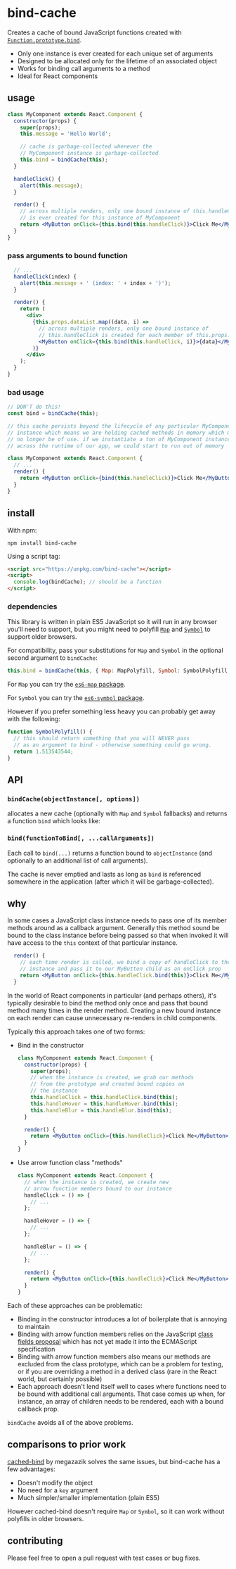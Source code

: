 # bind-cache

Creates a cache of bound JavaScript functions created with [`Function.prototype.bind`](https://developer.mozilla.org/en-US/docs/Web/JavaScript/Reference/Global_objects/Function/bind).

* Only one instance is ever created for each unique set of arguments
* Designed to be allocated only for the lifetime of an associated object
* Works for binding call arguments to a method
* Ideal for React components

## usage

```jsx
class MyComponent extends React.Component {
  constructor(props) {
    super(props);
    this.message = 'Hello World';

    // cache is garbage-collected whenever the
    // MyComponent instance is garbage-collected
    this.bind = bindCache(this);
  }

  handleClick() {
    alert(this.message);
  }

  render() {
    // across multiple renders, only one bound instance of this.handleClick
    // is ever created for this instance of MyComponent
    return <MyButton onClick={this.bind(this.handleClick)}>Click Me</MyButton>;
  }
}
```

### pass arguments to bound function

```jsx
  // ...
  handleClick(index) {
    alert(this.message + ' (index: ' + index + ')');
  }

  render() {
    return (
      <div>
        {this.props.dataList.map((data, i) =>
          // across multiple renders, only one bound instance of
          // this.handleClick is created for each member of this.props.dataList
          <MyButton onClick={this.bind(this.handleClick, i)}>{data}</MyButton>
        )}
      </div>
    );
  }
}
```

### bad usage

```jsx
// DON'T do this!
const bind = bindCache(this);

// this cache persists beyond the lifecycle of any particular MyComponent
// instance which means we are holding cached methods in memory which may
// no longer be of use. if we instantiate a ton of MyComponent instances
// across the runtime of our app, we could start to run out of memory

class MyComponent extends React.Component {
  // ...
  render() {
    return <MyButton onClick={bind(this.handleClick)}>Click Me</MyButton>;
  }
}
```

## install

With npm:

```console
npm install bind-cache
```

Using a script tag:

```html
<script src="https://unpkg.com/bind-cache"></script>
<script>
  console.log(bindCache); // should be a function
</script>
```

### dependencies

This library is written in plain ES5 JavaScript so it will run in any browser you'll need to support, but you might need to polyfill [`Map`](https://developer.mozilla.org/en-US/docs/Web/JavaScript/Reference/Global_Objects/Map#Browser_compatibility) and [`Symbol`](https://developer.mozilla.org/en-US/docs/Web/JavaScript/Reference/Global_Objects/Symbol#Browser_compatibility) to support older browsers.

For compatibility, pass your substitutions for `Map` and `Symbol` in the optional second argument to `bindCache`:

```js
this.bind = bindCache(this, { Map: MapPolyfill, Symbol: SymbolPolyfill });
```

For `Map` you can try the [`es6-map` package](https://github.com/medikoo/es6-map).

For `Symbol` you can try the [`es6-symbol` package](https://www.npmjs.com/package/es6-symbol).

However if you prefer something less heavy you can probably get away with the following:

```js
function SymbolPolyfill() {
  // this should return something that you will NEVER pass
  // as an argument to bind - otherwise something could go wrong.
  return 1.513543544;
}
```

## API

### `bindCache(objectInstance[, options])`

allocates a new cache (optionally with `Map` and `Symbol` fallbacks) and returns a function `bind` which looks like:

### `bind(functionToBind[, ...callArguments])`

Each call to `bind(...)` returns a function bound to `objectInstance` (and optionally to an additional list of call arguments).

The cache is never emptied and lasts as long as `bind` is referenced somewhere in the application (after which it will be garbage-collected).

## why

In some cases a JavaScript class instance needs to pass one of its member methods around as a callback argument. Generally this method sound be bound to the class instance before being passed so that when invoked it will have access to the `this` context of that particular instance.

```jsx
  render() {
    // each time render is called, we bind a copy of handleClick to the
    // instance and pass it to our MyButton child as an onClick prop
    return <MyButton onClick={this.handleClick.bind(this)}>Click Me</MyButton>;
  }
```

In the world of React components in particular (and perhaps others), it's typically desirable to bind the method only once and pass that bound method many times in the render method. Creating a new bound instance on each render can cause unnecessary re-renders in child components.

Typically this approach takes one of two forms:
* Bind in the constructor
    ```jsx
    class MyComponent extends React.Component {
      constructor(props) {
        super(props);
        // when the instance is created, we grab our methods
        // from the prototype and created bound copies on
        // the instance
        this.handleClick = this.handleClick.bind(this);
        this.handleHover = this.handleHover.bind(this);
        this.handleBlur = this.handleBlur.bind(this);
      }

      render() {
        return <MyButton onClick={this.handleClick}>Click Me</MyButton>;
      }
    }
    ```
* Use arrow function class "methods"
    ```jsx
    class MyComponent extends React.Component {
      // when the instance is created, we create new
      // arrow function members bound to our instance
      handleClick = () => {
        // ...
      };

      handleHover = () => {
        // ...
      };

      handleBlur = () => {
        // ...
      };

      render() {
        return <MyButton onClick={this.handleClick}>Click Me</MyButton>;
      }
    }
    ```

Each of these approaches can be problematic:
* Binding in the constructor introduces a lot of boilerplate that is annoying to maintain
* Binding with arrow function members relies on the JavaScript [class fields proposal](https://github.com/tc39/proposal-class-fields) which has not yet made it into the ECMAScript specification
* Binding with arrow function members also means our methods are excluded from the class prototype, which can be a problem for testing, or if you are overriding a method in a derived class (rare in the React world, but certainly possible)
* Each approach doesn't lend itself well to cases where functions need to be bound with additional call arguments. That case comes up when, for instance, an array of children needs to be rendered, each with a bound callback prop.

`bindCache` avoids all of the above problems.

## comparisons to prior work

[cached-bind](https://github.com/megazazik/cached-bind) by megazazik solves the same issues, but bind-cache has a few advantages:
* Doesn't modify the object
* No need for a `key` argument
* Much simpler/smaller implementation (plain ES5)

However cached-bind doesn't require `Map` or `Symbol`, so it can work without polyfills in older browsers.

## contributing

Please feel free to open a pull request with test cases or bug fixes.
